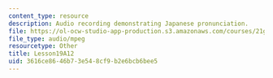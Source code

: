 ```yaml
---
content_type: resource
description: Audio recording demonstrating Japanese pronunciation.
file: https://ol-ocw-studio-app-production.s3.amazonaws.com/courses/21g-504-japanese-iv-spring-2009/3616ce8646b73e548cf9b2e6bcb6bee5_Lesson19A12.mp3
file_type: audio/mpeg
resourcetype: Other
title: Lesson19A12
uid: 3616ce86-46b7-3e54-8cf9-b2e6bcb6bee5
---
```


